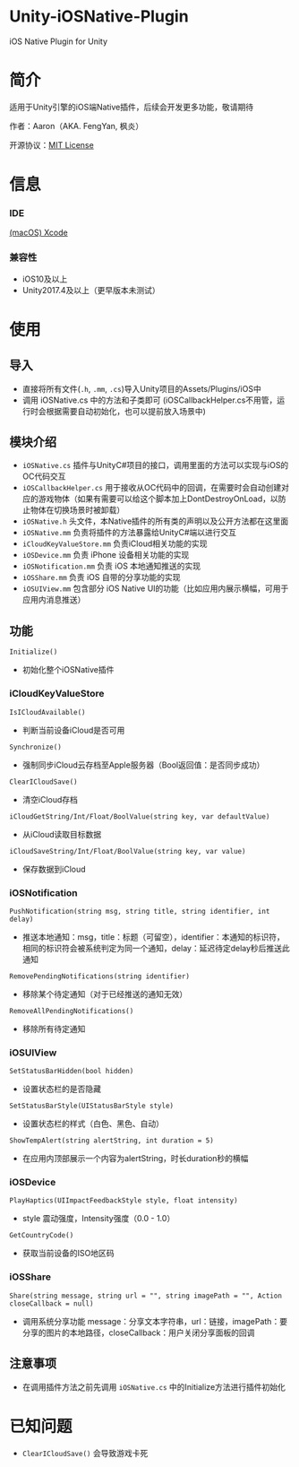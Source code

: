 # Unity-iOSNative-Plugin
 iOS Native Plugin for Unity

# 简介
适用于Unity引擎的iOS端Native插件，后续会开发更多功能，敬请期待

作者：Aaron（AKA. FengYan, 枫炎）

开源协议：[MIT License](https://github.com/Aaron8052/Unity-iOSNative-Plugin/blob/main/LICENSE)

# 信息

### IDE
[(macOS) Xcode](https://developer.apple.com/download/all/?q=Xcode)

### 兼容性
- iOS10及以上
- Unity2017.4及以上（更早版本未测试）

# 使用
## 导入
- 直接将所有文件(`.h`, `.mm`, `.cs`)导入Unity项目的Assets/Plugins/iOS中
- 调用 iOSNative.cs 中的方法和子类即可 (iOSCallbackHelper.cs不用管，运行时会根据需要自动初始化，也可以提前放入场景中)

## 模块介绍
- `iOSNative.cs` 插件与UnityC#项目的接口，调用里面的方法可以实现与iOS的OC代码交互
- `iOSCallbackHelper.cs` 用于接收从OC代码中的回调，在需要时会自动创建对应的游戏物体（如果有需要可以给这个脚本加上DontDestroyOnLoad，以防止物体在切换场景时被卸载）
- `iOSNative.h` 头文件，本Native插件的所有类的声明以及公开方法都在这里面
- `iOSNative.mm` 负责将插件的方法暴露给UnityC#端以进行交互
- `iCloudKeyValueStore.mm` 负责iCloud相关功能的实现
- `iOSDevice.mm` 负责 iPhone 设备相关功能的实现
- `iOSNotification.mm` 负责 iOS 本地通知推送的实现
- `iOSShare.mm` 负责 iOS 自带的分享功能的实现
- `iOSUIView.mm` 包含部分 iOS Native UI的功能（比如应用内展示横幅，可用于应用内消息推送）

## 功能
`Initialize()`

- 初始化整个iOSNative插件

### iCloudKeyValueStore

`IsICloudAvailable()`

- 判断当前设备iCloud是否可用

`Synchronize()`

- 强制同步iCloud云存档至Apple服务器（Bool返回值：是否同步成功）

`ClearICloudSave()`

- 清空iCloud存档

`iCloudGetString/Int/Float/BoolValue(string key, var defaultValue)`

- 从iCloud读取目标数据

`iCloudSaveString/Int/Float/BoolValue(string key, var value)`

- 保存数据到iCloud

### iOSNotification
`PushNotification(string msg, string title, string identifier, int delay)`

- 推送本地通知：msg，title：标题（可留空），identifier：本通知的标识符，相同的标识符会被系统判定为同一个通知，delay：延迟待定delay秒后推送此通知

`RemovePendingNotifications(string identifier)`

- 移除某个待定通知（对于已经推送的通知无效）

`RemoveAllPendingNotifications()`

- 移除所有待定通知

### iOSUIView
`SetStatusBarHidden(bool hidden)`

- 设置状态栏的是否隐藏

`SetStatusBarStyle(UIStatusBarStyle style)`

- 设置状态栏的样式（白色、黑色、自动）

`ShowTempAlert(string alertString, int duration = 5)`

- 在应用内顶部展示一个内容为alertString，时长duration秒的横幅

### iOSDevice
`PlayHaptics(UIImpactFeedbackStyle style, float intensity)`

- style 震动强度，Intensity强度（0.0 - 1.0）

`GetCountryCode()`

- 获取当前设备的ISO地区码

### iOSShare

`Share(string message, string url = "", string imagePath = "", Action closeCallback = null)`

- 调用系统分享功能 message：分享文本字符串，url：链接，imagePath：要分享的图片的本地路径，closeCallback：用户关闭分享面板的回调

## 注意事项
- 在调用插件方法之前先调用 `iOSNative.cs` 中的Initialize方法进行插件初始化

# 已知问题
- `ClearICloudSave()` 会导致游戏卡死
